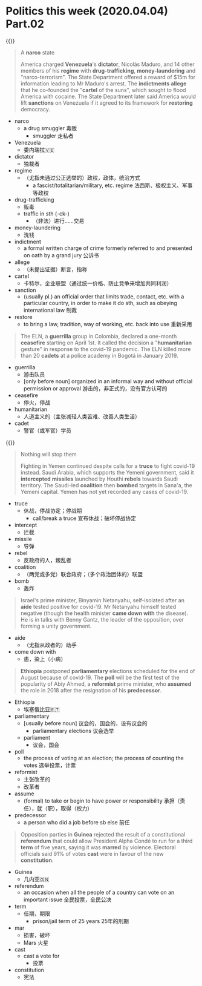 # Politics this week (2020.04.04) Part.02


{{<music url="/economist/20200404/002 The world this week - Politics this week/4.mp3">}}

> A **narco** state
>
> America charged **Venezuela**'s **dictator**, Nicolás Maduro, and 14 other members of his **regime** with **drug-trafficking**, **money-laundering** and "narco-terrorism". The State Department offered a reward of $15m for information leading to Mr Maduro's arrest. The **indictments** **allege** that he co-founded the "**cartel** of the suns", which sought to flood America with cocaine. The State Department later said America would lift **sanctions** on Venezuela if it agreed to its framework for **restoring** democracy.

- narco
  - a drug smuggler 毒贩
    - smuggler 走私者
- Venezuela
  - 委内瑞拉🇻🇪
- dictator
  - 独裁者
- regime
  - （尤指未通过公正选举的）政权，政体，统治方式
    - a fascist/totalitarian/military, etc. regime 法西斯、极权主义、军事等政权
- drug-trafficking
  - 贩毒
  - traffic in sth (-ck-)
    - （非法）进行……交易
- money-laundering
  - 洗钱
- indictment
  - a formal written charge of crime formerly referred to and presented on oath by a grand jury 公诉书
- allege
  - （未提出证据）断言，指称
- cartel
  - 卡特尔，企业联盟（通过统一价格、防止竞争来增加共同利润）
- sanction
  - (usually pl.) an official order that limits trade, contact, etc. with a particular country, in order to make it do sth, such as obeying international law 制裁
- restore
  - to bring a law, tradition, way of working, etc. back into use 重新采用

> The ELN, a **guerrilla** group in Colombia, declared a one-month **ceasefire** starting on April 1st. It called the decision a "**humanitarian** gesture" in response to the covid-19 pandemic. The ELN killed more than 20 **cadets** at a police academy in Bogotá in January 2019.

- guerrilla
  - 游击队员
  - [only before noun]
organized in an informal way and without official permission or approval 游击的，非正式的，没有官方认可的
- ceasefire
  - 停火，停战
- humanitarian
  - 人道主义的（主张减轻人类苦难、改善人类生活）
- cadet
  - 警官（或军官）学员

{{<music url="/economist/20200404/002 The world this week - Politics this week/5.mp3">}}

> Nothing will stop them
> 
> Fighting in Yemen continued despite calls for a **truce** to fight covid-19 instead. Saudi Arabia, which supports the Yemeni government, said it **intercepted** **missiles** launched by Houthi **rebels** towards Saudi territory. The Saudi-led **coalition** then **bombed** targets in Sana'a, the Yemeni capital. Yemen has not yet recorded any cases of covid-19.

- truce
  - 休战，停战协定；停战期
    - call/break a truce 宣布休战；破坏停战协定
- intercept
  - 拦截
- missile
  - 导弹
- rebel
  - 反政府的人，叛乱者
- coalition
  - （两党或多党）联合政府；（多个政治团体的）联盟
- bomb
  - 轰炸

> Israel's prime minister, Binyamin Netanyahu, self-isolated after an **aide** tested positive for covid-19. Mr Netanyahu himself tested negative (though the health minister **came down with** the disease). He is in talks with Benny Gantz, the leader of the opposition, over forming a unity government.

- aide
  - （尤指从政者的）助手
- come down with
  - 患，染上（小病）

> **Ethiopia** postponed **parliamentary** elections scheduled for the end of August because of covid-19. The **poll** will be the first test of the popularity of Abiy Ahmed, a **reformist** prime minister, who **assumed** the role in 2018 after the resignation of his **predecessor**.

- Ethiopia
  - 埃塞俄比亚🇪🇹
- parliamentary
  - [usually before noun] 议会的，国会的，设有议会的
    - parliamentary elections 议会选举
  - parliament 
    - 议会，国会
- poll
  - the process of voting at an election; the process of counting the votes 选举投票，计票
- reformist
  - 主张改革的
  - 改革者
- assume
  - (formal) to take or begin to have power or responsibility 承担（责任），就（职），取得（权力）
- predecessor
  - a person who did a job before sb else 前任

> Opposition parties in **Guinea** rejected the result of a constitutional **referendum** that could allow President Alpha Condé to run for a third **term** of five years, saying it was **marred** by violence. Electoral officials said 91% of votes **cast** were in favour of the new **constitution**.

- Guinea
  - 几内亚🇬🇳
- referendum
  - an occasion when all the people of a country can vote on an important issue 全民投票，全民公决
- term
  - 任期，期限
    - prison/jail term of 25 years 25年的刑期
- mar
  - 损害，破坏
  - Mars 火星
- cast
  - cast a vote for 
    - 投票
- constitution
  - 宪法
